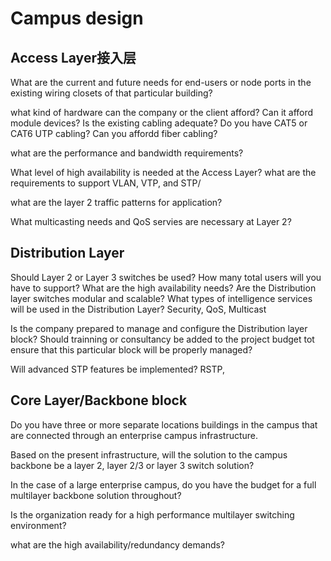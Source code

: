 # Campus design
## Access Layer接入层
What are the current and future needs for end-users or node ports in the existing wiring closets of that particular building?

what kind of hardware can the company or the client afford? Can it afford module devices?
Is the existing cabling adequate? Do you have CAT5 or CAT6 UTP cabling? Can you affordd fiber cabling?

what are the performance and bandwidth requirements?

What level of high availability is needed at the Access Layer?
what are the requirements to support VLAN, VTP, and STP/

what are the layer 2 traffic patterns for application?

What multicasting needs and QoS servies are necessary at Layer 2?

## Distribution Layer
Should Layer 2 or Layer 3 switches be used?
How many total users will you have to support?
What are the high availability needs?
Are the Distribution layer switches modular and scalable?
What types of intelligence services will be used in the Distribution Layer? Security, QoS, Multicast

Is the company prepared to manage and configure the Distribution layer block?
Should trainning or consultancy be added to the project budget tot ensure that this particular block will be properly managed?

Will advanced STP features be implemented?
RSTP, 



## Core Layer/Backbone block
 
Do you have three or more separate locations buildings in the campus that are connected through an enterprise campus infrastructure.

Based on the present infrastructure, will the solution to the campus backbone be a layer 2, layer 2/3 or layer 3 switch solution?

In the case of a large enterprise campus, do you have the budget for a full multilayer backbone solution throughout?

Is the organization ready for a high performance multilayer switching environment?

what are the high availability/redundancy demands?

